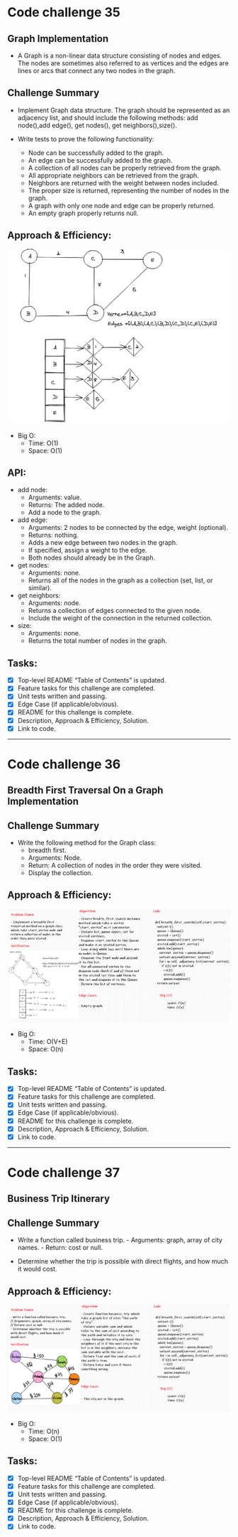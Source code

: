 # Code challenge 35

## Graph Implementation
  * A Graph is a non-linear data structure consisting of nodes and edges. The nodes are sometimes also referred to as vertices and the edges are lines or arcs that connect any two nodes in the graph.

## Challenge Summary
  * Implement Graph data structure. The graph should be represented as an adjacency list, and should include the following methods: add node(),add edge(), get nodes(), get neighbors(),size().
  
  * Write tests to prove the following functionality:
    - Node can be successfully added to the graph.
    - An edge can be successfully added to the graph.
    - A collection of all nodes can be properly retrieved from the graph.
    - All appropriate neighbors can be retrieved from the graph.
    - Neighbors are returned with the weight between nodes included.
    - The proper size is returned, representing the number of nodes in the graph.
    - A graph with only one node and edge can be properly returned.
    - An empty graph properly returns null.

 
## Approach & Efficiency:
  ![graph-implementation](../../images/code-challange-35.png)

  * Big O:
    - Time: O(1)
    - Space: O(1)

## API:

* add node:
    - Arguments: value.
    - Returns: The added node.
    - Add a node to the graph.
 * add edge:
    - Arguments: 2 nodes to be connected by the edge, weight (optional).
    - Returns: nothing.
    - Adds a new edge between two nodes in the graph.
    - If specified, assign a weight to the edge.
    - Both nodes should already be in the Graph.
 * get nodes:
    - Arguments: none.
    - Returns all of the nodes in the graph as a collection (set, list, or similar).
 * get neighbors:
    - Arguments: node.
    - Returns a collection of edges connected to the given node.
    - Include the weight of the connection in the returned collection.
 * size:
    - Arguments: none.
    - Returns the total number of nodes in the graph.

## Tasks:
  - [x] Top-level README “Table of Contents” is updated.
  - [x] Feature tasks for this challenge are completed.
  - [x] Unit tests written and passing.
  - [x] Edge Case (if applicable/obvious).
  - [x] README for this challenge is complete.
  - [x] Description, Approach & Efficiency, Solution.
  - [x] Link to code.

---

# Code challenge 36

## Breadth First Traversal On a Graph Implementation

## Challenge Summary

  * Write the following method for the Graph class:
    - breadth first.
    - Arguments: Node. 
    - Return: A collection of nodes in the order they were visited.
    - Display the collection.

## Approach & Efficiency:
  ![breadth-first-traversal](../../images/code-challange-36.png)

  * Big O:
    - Time: O(V+E)
    - Space: O(n)

## Tasks:
  - [x] Top-level README “Table of Contents” is updated.
  - [x] Feature tasks for this challenge are completed.
  - [x] Unit tests written and passing.
  - [x] Edge Case (if applicable/obvious).
  - [x] README for this challenge is complete.
  - [x] Description, Approach & Efficiency, Solution.
  - [x] Link to code.

---

# Code challenge 37

## Business Trip Itinerary

## Challenge Summary

  * Write a function called business trip.
        - Arguments: graph, array of city names.
        - Return: cost or null.

  * Determine whether the trip is possible with direct flights, and how much it would cost.

## Approach & Efficiency:
  ![business-trip-itinerary](../../images/code-challange-37.png)

  * Big O:
    - Time: O(n)
    - Space: O(1)

## Tasks:
  - [x] Top-level README “Table of Contents” is updated.
  - [x] Feature tasks for this challenge are completed.
  - [x] Unit tests written and passing.
  - [x] Edge Case (if applicable/obvious).
  - [x] README for this challenge is complete.
  - [x] Description, Approach & Efficiency, Solution.
  - [x] Link to code.
